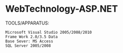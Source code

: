 # WebTechnology-ASP.NET

TOOLS/APPARATUS:

    Microsoft Visual Studio 2005/2008/2010 
    Frame Work 2.0/3.5 Data 
    Base Sever: MS Access 
    SQL Server 2005/2008
